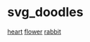 # svg_doodles
[heart](https://github.com/TalRodin/svg_doodles/tree/master/svg_doodles/svg_one)
[flower](https://github.com/TalRodin/svg_doodles/tree/master/svg_doodles/svg_two)
[rabbit](https://github.com/TalRodin/svg_doodles/tree/master/svg_doodles/svg_three)

